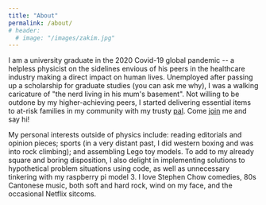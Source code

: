 ```yaml
---
title: "About"
permalink: /about/
# header:
  # image: "/images/zakim.jpg"
---
```


I am a university graduate in the 2020 Covid-19 global pandemic -- a helpless physicist on the sidelines envious of his peers in the healthcare industry making a direct impact on human lives. Unemployed after passing up a scholarship for graduate studies (you can ask me why), I was a walking caricature of "the nerd living in his mum's basement". Not willing to be outdone by my higher-achieving peers, I started delivering essential items to at-risk families in my community with my trusty [pal](/images/hb.jpg). Come [join](https://www.foodfromtheheart.sg/tour/individual-volunteer/sign-up.php) me and say hi!

My personal interests outside of physics include: reading editorials and opinion pieces; sports (in a very distant past, I did western boxing and was into rock climbing); and assembling Lego toy models. To add to my already square and boring disposition, I also delight in implementing solutions to hypothetical problem situations using code, as well as unnecessary tinkering with my raspberry pi model 3. I love Stephen Chow comedies, 80s Cantonese music, both soft and hard rock, wind on my face, and the occasional Netflix sitcoms.